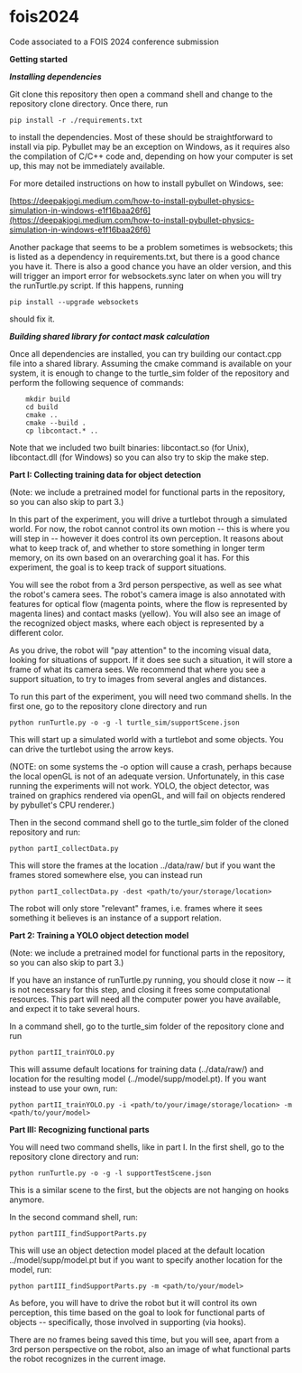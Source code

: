 # fois2024
Code associated to a FOIS 2024 conference submission

**Getting started**

***Installing dependencies***

Git clone this repository then open a command shell and change to the repository clone directory. Once there, run

`
    pip install -r ./requirements.txt  
`

to install the dependencies. Most of these should be straightforward to install via pip. Pybullet may be an exception on Windows, as it requires also the compilation of C/C++ code and, depending on how your computer is set up, this may not be immediately available. 

For more detailed instructions on how to install pybullet on Windows, see:

[https://deepakjogi.medium.com/how-to-install-pybullet-physics-simulation-in-windows-e1f16baa26f6](https://deepakjogi.medium.com/how-to-install-pybullet-physics-simulation-in-windows-e1f16baa26f6)

Another package that seems to be a problem sometimes is websockets; this is listed as a dependency in requirements.txt, but there is a good chance you have it. There is also a good chance you have an older version, and this will trigger an import error for websockets.sync later on when you will try the runTurtle.py script. If this happens, running

`
    pip install --upgrade websockets
`

should fix it.

***Building shared library for contact mask calculation***

Once all dependencies are installed, you can try building our contact.cpp file into a shared library. Assuming the cmake command is available on your system, it is enough to change to the turtle_sim folder of the repository and perform the following sequence of commands:

```
    mkdir build  
    cd build  
    cmake ..  
    cmake --build .  
    cp libcontact.* ..  
```

Note that we included two built binaries: libcontact.so (for Unix), libcontact.dll (for Windows) so you can also try to skip the make step.

**Part I: Collecting training data for object detection**

(Note: we include a pretrained model for functional parts in the repository, so you can also skip to part 3.)

In this part of the experiment, you will drive a turtlebot through a simulated world. For now, the robot cannot control its own motion -- this is where you will step in -- however it does control its own perception. It reasons about what to keep track of, and whether to store something in longer term memory, on its own based on an overarching goal it has. For this experiment, the goal is to keep track of support situations.

You will see the robot from a 3rd person perspective, as well as see what the robot's camera sees. The robot's camera image is also annotated with features for optical flow (magenta points, where the flow is represented by magenta lines) and contact masks (yellow). You will also see an image of the recognized object masks, where each object is represented by a different color.

As you drive, the robot will "pay attention" to the incoming visual data, looking for situations of support. If it does see such a situation, it will store a frame of what its camera sees. We recommend that where you see a support situation, to try to images from several angles and distances.

To run this part of the experiment, you will need two command shells. In the first one, go to the repository clone directory and run

`
    python runTurtle.py -o -g -l turtle_sim/supportScene.json  
`

This will start up a simulated world with a turtlebot and some objects. You can drive the turtlebot using the arrow keys.

(NOTE: on some systems the -o option will cause a crash, perhaps because the local openGL is not of an adequate version. Unfortunately, in this case running the experiments will not work. YOLO, the object detector, was trained on graphics rendered via openGL, and will fail on objects rendered by pybullet's CPU renderer.)

Then in the second command shell go to the turtle_sim folder of the cloned repository and run:

`
    python partI_collectData.py  
`

This will store the frames at the location ../data/raw/ but if you want the frames stored somewhere else, you can instead run

`
    python partI_collectData.py -dest <path/to/your/storage/location>  
`

The robot will only store "relevant" frames, i.e. frames where it sees something it believes is an instance of a support relation.

**Part 2: Training a YOLO object detection model**

(Note: we include a pretrained model for functional parts in the repository, so you can also skip to part 3.)

If you have an instance of runTurtle.py running, you should close it now -- it is not necessary for this step, and closing it frees some computational resources. This part will need all the computer power you have available, and expect it to take several hours.

In a command shell, go to the turtle_sim folder of the repository clone and run

`
    python partII_trainYOLO.py  
`

This will assume default locations for training data (../data/raw/) and location for the resulting model (../model/supp/model.pt). If you want instead to use your own, run:

`
    python partII_trainYOLO.py -i <path/to/your/image/storage/location> -m <path/to/your/model>  
`

**Part III: Recognizing functional parts**

You will need two command shells, like in part I. In the first shell, go to the repository clone directory and run:

`
    python runTurtle.py -o -g -l supportTestScene.json  
`

This is a similar scene to the first, but the objects are not hanging on hooks anymore.

In the second command shell, run:

`
    python partIII_findSupportParts.py  
`

This will use an object detection model placed at the default location ../model/supp/model.pt but if you want to specify another location for the model, run:

`
    python partIII_findSupportParts.py -m <path/to/your/model>  
`

As before, you will have to drive the robot but it will control its own perception, this time based on the goal to look for functional parts of objects -- specifically, those involved in supporting (via hooks).

There are no frames being saved this time, but you will see, apart from a 3rd person perspective on the robot, also an image of what functional parts the robot recognizes in the current image.
